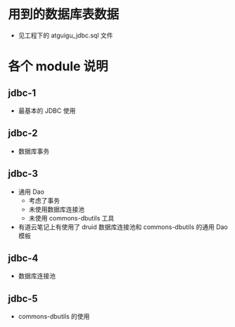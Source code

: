 # 用到的数据库表数据
* 见工程下的 atguigu_jdbc.sql 文件
# 各个 module 说明
## jdbc-1
* 最基本的 JDBC 使用
## jdbc-2
* 数据库事务
## jdbc-3
* 通用 Dao
    * 考虑了事务
    * 未使用数据库连接池
    * 未使用 commons-dbutils 工具
* 有道云笔记上有使用了 druid 数据库连接池和 commons-dbutils 的通用 Dao 模板
## jdbc-4
* 数据库连接池
## jdbc-5
* commons-dbutils 的使用